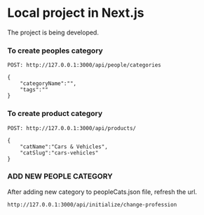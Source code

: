 # Local project in Next.js
The project is being developed.

### To create peoples category
```
POST: http://127.0.0.1:3000/api/people/categories
```
```
{
    "categoryName":"",
    "tags":""
}
```
### To create product category
```
POST: http://127.0.0.1:3000/api/products/
```
```
{
    "catName":"Cars & Vehicles",
    "catSlug":"cars-vehicles"
}
```

### ADD NEW PEOPLE CATEGORY
After adding new category to peopleCats.json file, refresh the url.
```
http://127.0.0.1:3000/api/initialize/change-profession
```